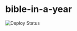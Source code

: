 # bible-in-a-year

![Deploy Status](https://github.com/jdcowf/bible-in-a-year/actions/workflows/deploy-pages.yaml/badge.svg)